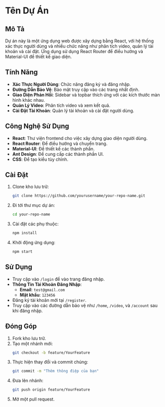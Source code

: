 # Tên Dự Án

## Mô Tả

Dự án này là một ứng dụng web được xây dựng bằng React, với hệ thống xác thực người dùng và nhiều chức năng như phân tích video, quản lý tài khoản và cài đặt. Ứng dụng sử dụng React Router để điều hướng và Material-UI để thiết kế giao diện.

## Tính Năng

- **Xác Thực Người Dùng**: Chức năng đăng ký và đăng nhập.
- **Đường Dẫn Bảo Vệ**: Bảo mật truy cập vào các trang nhất định.
- **Giao Diện Phản Hồi**: Sidebar và topbar thích ứng với các kích thước màn hình khác nhau.
- **Quản Lý Video**: Phân tích video và xem kết quả.
- **Cài Đặt Tài Khoản**: Quản lý tài khoản và cài đặt người dùng.

## Công Nghệ Sử Dụng

- **React**: Thư viện frontend cho việc xây dựng giao diện người dùng.
- **React Router**: Để điều hướng và chuyển trang.
- **Material-UI**: Để thiết kế các thành phần.
- **Ant Design**: Để cung cấp các thành phần UI.
- **CSS**: Để tạo kiểu tùy chỉnh.

## Cài Đặt

1. Clone kho lưu trữ:
   ```bash
   git clone https://github.com/yourusername/your-repo-name.git
   ```
2. Đi tới thư mục dự án:
   ```bash
   cd your-repo-name
   ```
3. Cài đặt các phụ thuộc:
   ```bash
   npm install
   ```
4. Khởi động ứng dụng:
   ```bash
   npm start
   ```

## Sử Dụng

- Truy cập vào `/login` để vào trang đăng nhập.
- **Thông Tin Tài Khoản Đăng Nhập**:
  - **Email**: `test@gmail.com`
  - **Mật khẩu**: `123456`
- Đăng ký tài khoản mới tại `/register`.
- Truy cập vào các đường dẫn bảo vệ như `/home`, `/video`, và `/account` sau khi đăng nhập.

## Đóng Góp

1. Fork kho lưu trữ.
2. Tạo một nhánh mới:
   ```bash
   git checkout -b feature/YourFeature
   ```
3. Thực hiện thay đổi và commit chúng:
   ```bash
   git commit -m "Thêm thông điệp của bạn"
   ```
4. Đưa lên nhánh:
   ```bash
   git push origin feature/YourFeature
   ```
5. Mở một pull request.
